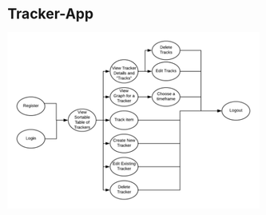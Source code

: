 # Tracker-App

![UserDiagram](https://github.com/wandeltk/Tracker-App/blob/master/user-diagram.png)
